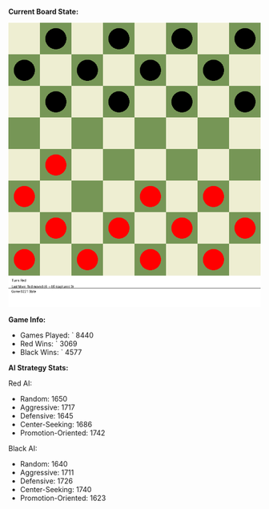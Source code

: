 
**Current Board State:**  
<!-- START_GIF -->
![Checkers Game](./checkers_game.gif)
<!-- END_GIF -->

**Game Info:**  
- Games Played: `<!-- GAMES_PLAYED --> 8440
- Red Wins: `<!-- RED_WINS --> 3069
- Black Wins: `<!-- BLACK_WINS --> 4577

<!-- AI_STATS -->
**AI Strategy Stats:**

Red AI:
- Random: 1650
- Aggressive: 1717
- Defensive: 1645
- Center-Seeking: 1686
- Promotion-Oriented: 1742

Black AI:
- Random: 1640
- Aggressive: 1711
- Defensive: 1726
- Center-Seeking: 1740
- Promotion-Oriented: 1623
